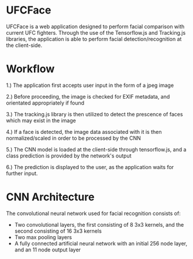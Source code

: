 # UFCFace
UFCFace is a web application designed to perform facial comparison with current UFC fighters. Through the use of the Tensorflow.js and Tracking.js libraries, the application is able to perform facial detection/recognition at the client-side. 

# Workflow
1.) The application first accepts user input in the form of a jpeg image

2.) Before proceeding, the image is checked for EXIF metadata, and orientated appropriately if found

3.) The tracking.js library is then utilized to detect the prescence of faces which may exist in the image

4.) If a face is detected, the image data associated with it is then normalized/scaled in order to be processed by the CNN

5.) The CNN model is loaded at the client-side through tensorflow.js, and a class prediction is provided by the network's output

6.) The prediction is displayed to the user, as the application waits for further input. 

# CNN Architecture
The convolutional neural network used for facial recognition consists of:
- Two convolutional layers, the first consisting of 8 3x3 kernels, and the second consisting of 16 3x3 kernels
- Two max pooling layers
- A fully connected artificial neural network with an initial 256 node layer, and an 11 node output layer
